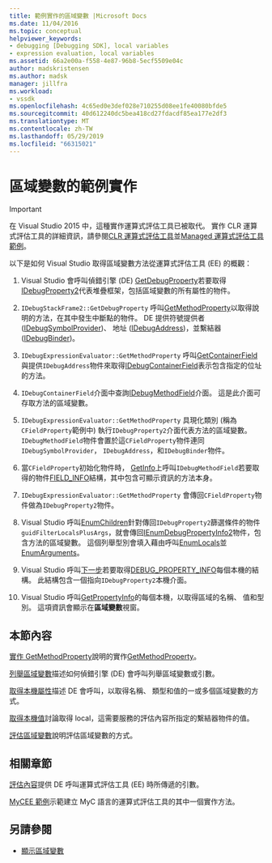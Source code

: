 ```yaml
---
title: 範例實作的區域變數 |Microsoft Docs
ms.date: 11/04/2016
ms.topic: conceptual
helpviewer_keywords:
- debugging [Debugging SDK], local variables
- expression evaluation, local variables
ms.assetid: 66a2e00a-f558-4e87-96b8-5ecf5509e04c
author: madskristensen
ms.author: madsk
manager: jillfra
ms.workload:
- vssdk
ms.openlocfilehash: 4c65ed0e3def028e710255d08ee1fe40080bfde5
ms.sourcegitcommit: 40d612240dc5bea418cd27fdacdf85ea177e2df3
ms.translationtype: MT
ms.contentlocale: zh-TW
ms.lasthandoff: 05/29/2019
ms.locfileid: "66315021"
---
```

# <a name="sample-implementation-of-locals"></a>區域變數的範例實作
> [!IMPORTANT]
> 在 Visual Studio 2015 中，這種實作運算式評估工具已被取代。 實作 CLR 運算式評估工具的詳細資訊，請參閱[CLR 運算式評估工具](https://github.com/Microsoft/ConcordExtensibilitySamples/wiki/CLR-Expression-Evaluators)並[Managed 運算式評估工具範例](https://github.com/Microsoft/ConcordExtensibilitySamples/wiki/Managed-Expression-Evaluator-Sample)。

 以下是如何 Visual Studio 取得區域變數方法從運算式評估工具 (EE) 的概觀：

1. Visual Studio 會呼叫偵錯引擎 (DE) [GetDebugProperty](../../extensibility/debugger/reference/idebugstackframe2-getdebugproperty.md)若要取得[IDebugProperty2](../../extensibility/debugger/reference/idebugproperty2.md)代表堆疊框架，包括區域變數的所有屬性的物件。

2. `IDebugStackFrame2::GetDebugProperty` 呼叫[GetMethodProperty](../../extensibility/debugger/reference/idebugexpressionevaluator-getmethodproperty.md)以取得說明的方法，在其中發生中斷點的物件。 DE 提供符號提供者 ([IDebugSymbolProvider](../../extensibility/debugger/reference/idebugsymbolprovider.md))、 地址 ([IDebugAddress](../../extensibility/debugger/reference/idebugaddress.md))，並繫結器 ([IDebugBinder](../../extensibility/debugger/reference/idebugbinder.md))。

3. `IDebugExpressionEvaluator::GetMethodProperty` 呼叫[GetContainerField](../../extensibility/debugger/reference/idebugsymbolprovider-getcontainerfield.md)與提供`IDebugAddress`物件來取得[IDebugContainerField](../../extensibility/debugger/reference/idebugcontainerfield.md)表示包含指定的位址的方法。

4. `IDebugContainerField`介面中查詢[IDebugMethodField](../../extensibility/debugger/reference/idebugmethodfield.md)介面。 這是此介面可存取方法的區域變數。

5. `IDebugExpressionEvaluator::GetMethodProperty` 具現化類別 (稱為`CFieldProperty`範例中) 執行`IDebugProperty2`介面代表方法的區域變數。 `IDebugMethodField`物件會置於這`CFieldProperty`物件連同`IDebugSymbolProvider`， `IDebugAddress`，和`IDebugBinder`物件。

6. 當`CFieldProperty`初始化物件時， [GetInfo](../../extensibility/debugger/reference/idebugfield-getinfo.md)上呼叫`IDebugMethodField`若要取得的物件[FIELD_INFO](../../extensibility/debugger/reference/field-info.md)結構，其中包含可顯示資訊的方法本身。

7. `IDebugExpressionEvaluator::GetMethodProperty` 會傳回`CFieldProperty`物件做為`IDebugProperty2`物件。

8. Visual Studio 呼叫[EnumChildren](../../extensibility/debugger/reference/idebugproperty2-enumchildren.md)針對傳回`IDebugProperty2`篩選條件的物件`guidFilterLocalsPlusArgs`，就會傳回[IEnumDebugPropertyInfo2](../../extensibility/debugger/reference/ienumdebugpropertyinfo2.md)物件，包含方法的區域變數。 這個列舉型別會填入藉由呼叫[EnumLocals](../../extensibility/debugger/reference/idebugmethodfield-enumlocals.md)並[EnumArguments](../../extensibility/debugger/reference/idebugmethodfield-enumarguments.md)。

9. Visual Studio 呼叫[下一步](../../extensibility/debugger/reference/ienumdebugpropertyinfo2-next.md)若要取得[DEBUG_PROPERTY_INFO](../../extensibility/debugger/reference/debug-property-info.md)每個本機的結構。 此結構包含一個指向`IDebugProperty2`本機介面。

10. Visual Studio 呼叫[GetPropertyInfo](../../extensibility/debugger/reference/idebugproperty2-getpropertyinfo.md)的每個本機，以取得區域的名稱、 值和型別。 這項資訊會顯示在**區域變數**視窗。

## <a name="in-this-section"></a>本節內容
 [實作 GetMethodProperty](../../extensibility/debugger/implementing-getmethodproperty.md)說明的實作[GetMethodProperty](../../extensibility/debugger/reference/idebugexpressionevaluator-getmethodproperty.md)。

 [列舉區域變數](../../extensibility/debugger/enumerating-locals.md)描述如何偵錯引擎 (DE) 會呼叫列舉區域變數或引數。

 [取得本機屬性](../../extensibility/debugger/getting-local-properties.md)描述 DE 會呼叫，以取得名稱、 類型和值的一或多個區域變數的方式。

 [取得本機值](../../extensibility/debugger/getting-local-values.md)討論取得 local，這需要服務的評估內容所指定的繫結器物件的值。

 [評估區域變數](../../extensibility/debugger/evaluating-locals.md)說明評估區域變數的方式。

## <a name="related-sections"></a>相關章節
 [評估內容](../../extensibility/debugger/evaluation-context.md)提供 DE 呼叫運算式評估工具 (EE) 時所傳遞的引數。

 [MyCEE 範例](https://msdn.microsoft.com/library/624a018b-9179-402f-9d48-3aec87b48f4f)示範建立 MyC 語言的運算式評估工具的其中一個實作方法。

## <a name="see-also"></a>另請參閱
- [顯示區域變數](../../extensibility/debugger/displaying-locals.md)